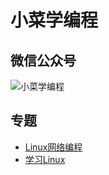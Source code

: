 # 小菜学编程

## 微信公众号

![小菜学编程](https://cdn.fasionchan.com/qrcode/wechat-coding-fan-tiny.jpg)

## 专题

- [Linux网络编程](https://network.fasionchan.com/)
- [学习Linux](https://linux.fasionchan.com/)
